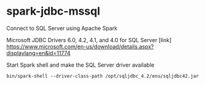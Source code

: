 # spark-jdbc-mssql
Connect to SQL Server using Apache Spark


Microsoft JDBC Drivers 6.0, 4.2, 4.1, and 4.0 for SQL Server
[link] <https://www.microsoft.com/en-us/download/details.aspx?displaylang=en&id=11774>


Start Spark shell and make the SQL Server driver available 

```
bin/spark-shell --driver-class-path /opt/sqljdbc_4.2/enu/sqljdbc42.jar
```